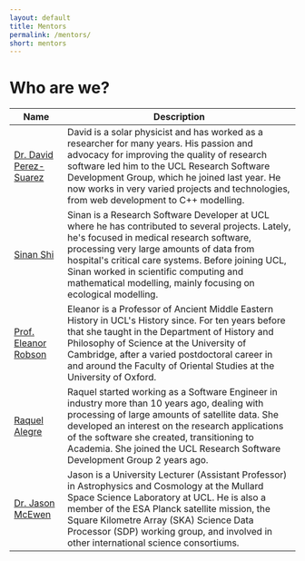 ```yaml
---
layout: default
title: Mentors
permalink: /mentors/
short: mentors
---
```

# Who are we?

Name | Description
---- | ----
[Dr. David Perez-Suarez](https://www.software.ac.uk/david-perez-suarez) | David is a solar physicist and has worked as a researcher for many years. His passion and advocacy for improving the quality of research software led him to the UCL Research Software Development Group, which he joined last year. He now works in very varied projects and technologies, from web development to C++ modelling.
[Sinan Shi](https://www.ucl.ac.uk/research-it-services/people/sinan) | Sinan is a Research Software Developer at UCL where he has contributed to several projects. Lately, he's focused in medical research software, processing very large amounts of data from hospital's critical care systems. Before joining UCL, Sinan worked in scientific computing and mathematical modelling, mainly focusing on ecological modelling.  
[Prof. Eleanor Robson](https://www.ucl.ac.uk/history/people/academic-staff/eleanor-robson) | Eleanor is a Professor of Ancient Middle Eastern History in UCL's History since. For ten years before that she taught in the Department of History and Philosophy of Science at the University of Cambridge, after a varied postdoctoral career in and around the Faculty of Oriental Studies at the University of Oxford.
[Raquel Alegre](https://www.ucl.ac.uk/research-it-services/people/raquel) | Raquel started working as a Software Engineer in industry more than 10 years ago, dealing with processing of large amounts of satellite data. She developed an interest on the research applications of the software she created, transitioning to Academia. She joined the UCL Research Software Development Group 2 years ago.
[Dr. Jason McEwen](http://www.jasonmcewen.org) | Jason is a University Lecturer (Assistant Professor) in Astrophysics and Cosmology at the Mullard Space Science Laboratory at UCL. He is also a member of the ESA Planck satellite mission, the Square Kilometre Array (SKA) Science Data Processor (SDP) working group, and involved in other international science consortiums.
